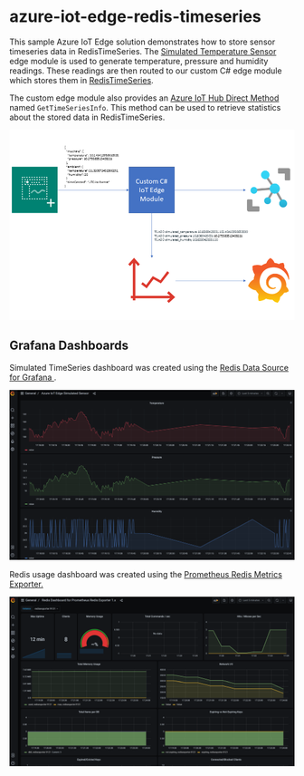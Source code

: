 # azure-iot-edge-redis-timeseries
This sample Azure IoT Edge solution demonstrates how to store sensor timeseries data in RedisTimeSeries. The [Simulated Temperature Sensor](https://azuremarketplace.microsoft.com/en-us/marketplace/apps/azure-iot.simulated-temperature-sensor?tab=overview) edge module is used to generate temperature, pressure and humidity readings. These readings are then routed to our custom C# edge module which stores them in [RedisTimeSeries](https://oss.redislabs.com/redistimeseries/).

The custom edge module also provides an [Azure IoT Hub Direct Method](https://docs.microsoft.com/en-us/azure/iot-hub/iot-hub-devguide-direct-methods) named `GetTimeSeriesInfo`. This method can be used to retrieve statistics about the stored data in RedisTimeSeries.

<div style=""><img src="images/dataflow.png"/></center></div>

## Grafana Dashboards
Simulated TimeSeries dashboard was created using the [Redis Data Source for Grafana
](https://github.com/RedisGrafana/grafana-redis-datasource).
<div style=""><img src="images/timeseries_dashboard.png"/></center></div>

Redis usage dashboard was created using the [Prometheus Redis Metrics Exporter.
](https://github.com/oliver006/redis_exporter)
<div style=""><img src="images/redis_dashboard.png"/></center></div>
